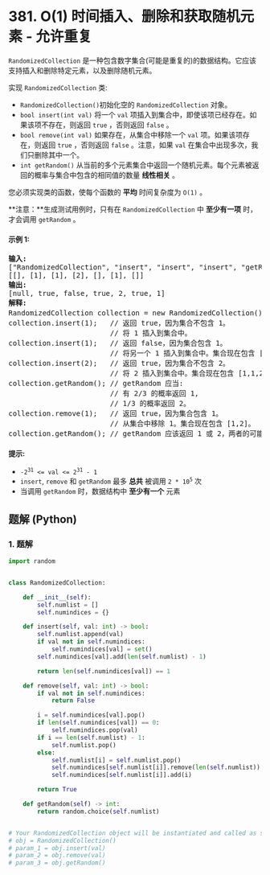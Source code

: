 # 381. O(1) 时间插入、删除和获取随机元素 - 允许重复
`RandomizedCollection` 是一种包含数字集合(可能是重复的)的数据结构。它应该支持插入和删除特定元素，以及删除随机元素。

实现 `RandomizedCollection` 类:
* `RandomizedCollection()`初始化空的 `RandomizedCollection` 对象。
* `bool insert(int val)` 将一个 `val` 项插入到集合中，即使该项已经存在。如果该项不存在，则返回 `true` ，否则返回 `false` 。
* `bool remove(int val)` 如果存在，从集合中移除一个 `val` 项。如果该项存在，则返回 `true` ，否则返回 `false` 。注意，如果 `val` 在集合中出现多次，我们只删除其中一个。
* `int getRandom()` 从当前的多个元素集合中返回一个随机元素。每个元素被返回的概率与集合中包含的相同值的数量 **线性相关** 。

您必须实现类的函数，使每个函数的 **平均** 时间复杂度为 `O(1)` 。

**注意：**生成测试用例时，只有在 `RandomizedCollection` 中 **至少有一项** 时，才会调用 `getRandom` 。

#### 示例 1:
<pre>
<strong>输入:</strong>
["RandomizedCollection", "insert", "insert", "insert", "getRandom", "remove", "getRandom"]
[[], [1], [1], [2], [], [1], []]
<strong>输出:</strong>
[null, true, false, true, 2, true, 1]
<strong>解释:</strong>
RandomizedCollection collection = new RandomizedCollection();// 初始化一个空的集合。
collection.insert(1);   // 返回 true，因为集合不包含 1。
                        // 将 1 插入到集合中。
collection.insert(1);   // 返回 false，因为集合包含 1。
                        // 将另一个 1 插入到集合中。集合现在包含 [1,1]。
collection.insert(2);   // 返回 true，因为集合不包含 2。
                        // 将 2 插入到集合中。集合现在包含 [1,1,2]。
collection.getRandom(); // getRandom 应当:
                        // 有 2/3 的概率返回 1,
                        // 1/3 的概率返回 2。
collection.remove(1);   // 返回 true，因为集合包含 1。
                        // 从集合中移除 1。集合现在包含 [1,2]。
collection.getRandom(); // getRandom 应该返回 1 或 2，两者的可能性相同。
</pre>

#### 提示:
* <code>-2<sup>31</sup> <= val <= 2<sup>31</sup> - 1</code>
* `insert`, `remove` 和 `getRandom` 最多 **总共** 被调用 <code>2 * 10<sup>5</sup></code> 次
* 当调用 `getRandom` 时，数据结构中 **至少有一个** 元素

## 题解 (Python)

### 1. 题解
```Python
import random


class RandomizedCollection:

    def __init__(self):
        self.numlist = []
        self.numindices = {}

    def insert(self, val: int) -> bool:
        self.numlist.append(val)
        if val not in self.numindices:
            self.numindices[val] = set()
        self.numindices[val].add(len(self.numlist) - 1)

        return len(self.numindices[val]) == 1

    def remove(self, val: int) -> bool:
        if val not in self.numindices:
            return False

        i = self.numindices[val].pop()
        if len(self.numindices[val]) == 0:
            self.numindices.pop(val)
        if i == len(self.numlist) - 1:
            self.numlist.pop()
        else:
            self.numlist[i] = self.numlist.pop()
            self.numindices[self.numlist[i]].remove(len(self.numlist))
            self.numindices[self.numlist[i]].add(i)

        return True

    def getRandom(self) -> int:
        return random.choice(self.numlist)


# Your RandomizedCollection object will be instantiated and called as such:
# obj = RandomizedCollection()
# param_1 = obj.insert(val)
# param_2 = obj.remove(val)
# param_3 = obj.getRandom()
```
